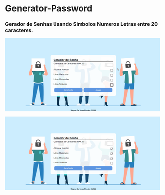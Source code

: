 # Generator-Password

### Gerador de Senhas Usando Simbolos Numeros Letras entre 20 caracteres.

![Funcionalidades](https://github.com/Vavatrewq/Generator-Password/blob/master/src/assets/GIF/AnimaçãoFunc1.gif)

![Resposive](https://github.com/Vavatrewq/Generator-Password/blob/master/src/assets/GIF/AnimaçãoFunc2.gif)
